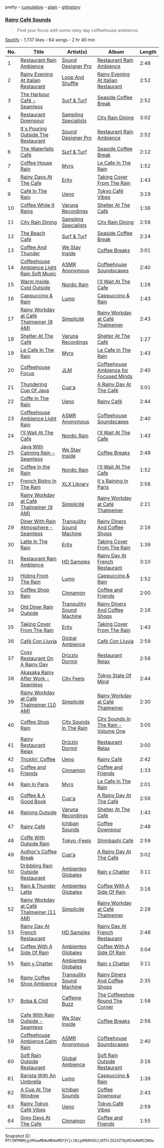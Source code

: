 pretty - [cumulative](/playlists/cumulative/37i9dQZF1DXd4270D43KD3.md) - [plain](/playlists/plain/37i9dQZF1DXd4270D43KD3) - [githistory](https://github.githistory.xyz/mackorone/spotify-playlist-archive/blob/main/playlists/plain/37i9dQZF1DXd4270D43KD3)

### [Rainy Café Sounds](https://open.spotify.com/playlist/37i9dQZF1DXd4270D43KD3)

> Find your focus with some rainy day coffeehouse ambience.

[Spotify](https://open.spotify.com/user/spotify) - 1,737 likes - 64 songs - 2 hr 40 min

| No. | Title | Artist(s) | Album | Length |
|---|---|---|---|---|
| 1 | [Restaurant Rain Ambience](https://open.spotify.com/track/180f6UyQ5p0KujAshrslvK) | [Sound Designer Pro](https://open.spotify.com/artist/7JEDsx3pReEdanif7Q89KC) | [Restaurant Rain Ambience](https://open.spotify.com/album/2PdiwycVx3pXaS8AuzagHB) | 2:48 |
| 2 | [Rainy Evening At Italian Restaurant](https://open.spotify.com/track/1lZVSESMiJc33K3GgRPy4b) | [Loop And Shuffle](https://open.spotify.com/artist/0l1B9knLg0tEkhZx03QgjB) | [Rainy Evening At Italian Restaurant](https://open.spotify.com/album/3EwHnIkQEDJV3uMfwvYBfm) | 2:52 |
| 3 | [The Harbour Café \- Seamless](https://open.spotify.com/track/52l6s4sdjspyuk52GgDZad) | [Surf & Turf](https://open.spotify.com/artist/50629oufjz881d0uHfUC3n) | [Seaside Coffee Break](https://open.spotify.com/album/09wTNxkN0fdoGDQhLtRXo8) | 2:52 |
| 4 | [Restaurant Downpour](https://open.spotify.com/track/7yzrvvsgcvlVdeBlhgaShr) | [Sampling Specialists](https://open.spotify.com/artist/7199IIJK2wW5yNXTaZtYmI) | [City Rain Dining](https://open.spotify.com/album/7fA9NWDSk3mM8wHv7ZnolH) | 3:02 |
| 5 | [It´s Pouring Outside The Restaurant](https://open.spotify.com/track/3x8CvZWOtsDypRaaUcNHOf) | [Sound Designer Pro](https://open.spotify.com/artist/7JEDsx3pReEdanif7Q89KC) | [Restaurant Rain Ambience](https://open.spotify.com/album/2PdiwycVx3pXaS8AuzagHB) | 2:52 |
| 6 | [The Waterfalls Café](https://open.spotify.com/track/51RI17EJHVrXxoKUAYJvDw) | [Surf & Turf](https://open.spotify.com/artist/50629oufjz881d0uHfUC3n) | [Seaside Coffee Break](https://open.spotify.com/album/09wTNxkN0fdoGDQhLtRXo8) | 2:12 |
| 7 | [Coffee House Rain](https://open.spotify.com/track/4bg8GKgI6p3gE0tdG59Y0q) | [Myrs](https://open.spotify.com/artist/6xqQc4rYEbyc9YV7cHZY6Y) | [Le Cafe In The Rain](https://open.spotify.com/album/4TdaYnPo5yEHuR9cUq77rj) | 1:52 |
| 8 | [Rainy Days At The Cafe](https://open.spotify.com/track/4F81JZEcewTX46UYQg7Xsy) | [Erity](https://open.spotify.com/artist/252S10kCSN54mC9V1Q5xV6) | [Taking Cover From The Rain](https://open.spotify.com/album/7iPatYtfjE6okfaK9yMc37) | 1:43 |
| 9 | [Café In The Rain](https://open.spotify.com/track/2pID544kOiACQNwt5Z6n3q) | [Ueno](https://open.spotify.com/artist/7MkZ8iO3uIZ3rf8G8QGLQw) | [Tokyo Café Vibes](https://open.spotify.com/album/4M3gOaUVKaKd5SgvP5LhRD) | 3:19 |
| 10 | [Coffee While It Rains](https://open.spotify.com/track/48ISdBkLhgK6Z1ufc7Rswk) | [Varuna Recordings](https://open.spotify.com/artist/14PnfeDCdj2PHrVMzTTddV) | [Shelter At The Café](https://open.spotify.com/album/0LCH32u7pL6U4xExVWqFgH) | 1:36 |
| 11 | [City Rain Dining](https://open.spotify.com/track/0FPZJufEF25OBtOJ24az6b) | [Sampling Specialists](https://open.spotify.com/artist/7199IIJK2wW5yNXTaZtYmI) | [City Rain Dining](https://open.spotify.com/album/7fA9NWDSk3mM8wHv7ZnolH) | 2:58 |
| 12 | [The Beach Café](https://open.spotify.com/track/5nyEWxmTc1UgfhLxWUy41C) | [Surf & Turf](https://open.spotify.com/artist/50629oufjz881d0uHfUC3n) | [Seaside Coffee Break](https://open.spotify.com/album/09wTNxkN0fdoGDQhLtRXo8) | 2:24 |
| 13 | [Coffee And Thunder](https://open.spotify.com/track/3qC5IK3RBrkyTVRHEylw2z) | [We Stay Inside](https://open.spotify.com/artist/5tNyiiNJv5zJndFwXcCo5O) | [Coffee Breaks](https://open.spotify.com/album/4nV0up5DxPdxx5U7vEsBx3) | 3:01 |
| 14 | [Coffeehouse Ambience Light Rain Soft Music](https://open.spotify.com/track/6FgdZM6hnSTkb348NwRUFF) | [ASMR Anonymous](https://open.spotify.com/artist/1CBbKj7iORJ5c6Kzhx6fAC) | [Coffeehouse Soundscapes](https://open.spotify.com/album/79SkgomzlGpX2gG1IMTxkc) | 2:40 |
| 15 | [Warm Inside, Cold Outside](https://open.spotify.com/track/434i2VvmUIi1nE9uW90cq7) | [Nordic Rain](https://open.spotify.com/artist/6c2zaxb47VSieJR0wLDLAg) | [I'll Wait At The Cafe](https://open.spotify.com/album/39IuODU73SP52VTO6vCCJI) | 1:28 |
| 16 | [Cappuccino & Rain](https://open.spotify.com/track/56ah5USpzhWdOw8Q2TwzJw) | [Lumo](https://open.spotify.com/artist/2T0jucohOQ58uTtQR66BhK) | [Cappuccino & Rain](https://open.spotify.com/album/6kFjJsl43bnqosSa8QxZMQ) | 1:43 |
| 17 | [Rainy Workday at Café Thalmeiner \(8 AM\)](https://open.spotify.com/track/4uAg49wcDsqUm96CZQqCEo) | [Simplicité](https://open.spotify.com/artist/1vU0vxuF92c7UzrpZYfcqi) | [Rainy Workday at Café Thalmeiner](https://open.spotify.com/album/3oS02867WpnFlCcfX4a5sK) | 2:43 |
| 18 | [Shelter At The Café](https://open.spotify.com/track/5uyMrhYH0RuaEnHkGbOWAc) | [Varuna Recordings](https://open.spotify.com/artist/14PnfeDCdj2PHrVMzTTddV) | [Shelter At The Café](https://open.spotify.com/album/0LCH32u7pL6U4xExVWqFgH) | 1:27 |
| 19 | [Le Cafe In The Rain](https://open.spotify.com/track/2HzmDBzs4j3XnVsHUxCYSL) | [Myrs](https://open.spotify.com/artist/6xqQc4rYEbyc9YV7cHZY6Y) | [Le Cafe In The Rain](https://open.spotify.com/album/4TdaYnPo5yEHuR9cUq77rj) | 1:43 |
| 20 | [Coffeehouse Focus](https://open.spotify.com/track/2PRCItMh0Nq0ANyiqKy4Uj) | [JLM](https://open.spotify.com/artist/5qWC37TdUbKjGC9f7SLfWZ) | [Coffeehouse Ambience for Focused Minds](https://open.spotify.com/album/5KVtzJsH2QBcqs2laYG0cY) | 2:40 |
| 21 | [Thundering Cup Of Java](https://open.spotify.com/track/2AszsRKm2z7TofzbPwgoB8) | [Cup'a](https://open.spotify.com/artist/0eqyrqiKaCzdtiCDbAHeh1) | [A Rainy Day At The Café](https://open.spotify.com/album/4TmPPUnD2MJk1w4S7aRKaF) | 3:01 |
| 22 | [Coffe In The Rain](https://open.spotify.com/track/2nuIQ4vubjpVe6dTNGGLY9) | [Ueno](https://open.spotify.com/artist/4HmO0854BukGRVwDDPJl6Q) | [Rainy Café](https://open.spotify.com/album/2NeX3Y6EXSMVU0rsq8yAR3) | 2:44 |
| 23 | [Coffeehouse Ambience Light Rain](https://open.spotify.com/track/6kcI0uFLATgiBuoZlAv4Kv) | [ASMR Anonymous](https://open.spotify.com/artist/1CBbKj7iORJ5c6Kzhx6fAC) | [Coffeehouse Soundscapes](https://open.spotify.com/album/79SkgomzlGpX2gG1IMTxkc) | 2:40 |
| 24 | [I'll Wait At The Cafe](https://open.spotify.com/track/7K0umM6p5s0NLHN87VxaML) | [Nordic Rain](https://open.spotify.com/artist/6c2zaxb47VSieJR0wLDLAg) | [I'll Wait At The Cafe](https://open.spotify.com/album/39IuODU73SP52VTO6vCCJI) | 1:43 |
| 25 | [Java With Calming Rain \- Seamless](https://open.spotify.com/track/484jlNAhC8DzsSOgoKCFRk) | [We Stay Inside](https://open.spotify.com/artist/5tNyiiNJv5zJndFwXcCo5O) | [Coffee Breaks](https://open.spotify.com/album/4nV0up5DxPdxx5U7vEsBx3) | 2:48 |
| 26 | [Coffee In the Rain](https://open.spotify.com/track/1Fz5lI8VFdo1BEeKcHAHDz) | [Nordic Rain](https://open.spotify.com/artist/6c2zaxb47VSieJR0wLDLAg) | [I'll Wait At The Cafe](https://open.spotify.com/album/39IuODU73SP52VTO6vCCJI) | 1:52 |
| 27 | [French Bistro In The Rain](https://open.spotify.com/track/4MiaRoQu6elzAbS74R7Thv) | [XLX Library](https://open.spotify.com/artist/3881qbORbYjyNg3bM6bvEp) | [It´s Raining In Paris](https://open.spotify.com/album/1KrCP4LdwdlOW24JeFrWEx) | 2:56 |
| 28 | [Rainy Workday at Café Thalmeiner \(9 AM\)](https://open.spotify.com/track/0tWDUzfHiS91CH3p9qKx0G) | [Simplicité](https://open.spotify.com/artist/1vU0vxuF92c7UzrpZYfcqi) | [Rainy Workday at Café Thalmeiner](https://open.spotify.com/album/3oS02867WpnFlCcfX4a5sK) | 2:21 |
| 29 | [Diner With Rain Atmosphere \- Seamless](https://open.spotify.com/track/2ZygMSlVjP5b65UKZrG9IU) | [Tranquility Sound Machine](https://open.spotify.com/artist/7rdHn837SCQCIZ1HOQsJsj) | [Rainy Diners And Coffee Shops](https://open.spotify.com/album/2Rcn0iwdfAQUqHMqDRIEpg) | 2:16 |
| 30 | [Latte In The Rain](https://open.spotify.com/track/114uViIeBJGEGalqKAxFcw) | [Erity](https://open.spotify.com/artist/252S10kCSN54mC9V1Q5xV6) | [Taking Cover From The Rain](https://open.spotify.com/album/7iPatYtfjE6okfaK9yMc37) | 1:39 |
| 31 | [Restaurant Rain Ambience](https://open.spotify.com/track/6XymYrDevwr2IwIghM89nV) | [HD Samples](https://open.spotify.com/artist/5g6ms4onQXK7dTBgUX9ghX) | [Rainy Day At French Restaurant](https://open.spotify.com/album/74QlExk0vpatGl54BHs8gy) | 3:10 |
| 32 | [Hiding From The Rain](https://open.spotify.com/track/1v2etwwKbYqbc26SSXcwyx) | [Lumo](https://open.spotify.com/artist/2T0jucohOQ58uTtQR66BhK) | [Cappuccino & Rain](https://open.spotify.com/album/6kFjJsl43bnqosSa8QxZMQ) | 1:52 |
| 33 | [Coffee Shop Rain](https://open.spotify.com/track/5m24gaxhBmZA5xb2cMzgKL) | [Cinnamon](https://open.spotify.com/artist/7f8CQthEpsBtUE1iOf7oHf) | [Coffee and Friends](https://open.spotify.com/album/1CK4P37gRHoY9Pts0x40Ha) | 2:00 |
| 34 | [Old Diner Rain Outside](https://open.spotify.com/track/1Tm7Jr5oojerZQkz38LkxG) | [Tranquility Sound Machine](https://open.spotify.com/artist/7rdHn837SCQCIZ1HOQsJsj) | [Rainy Diners And Coffee Shops](https://open.spotify.com/album/2Rcn0iwdfAQUqHMqDRIEpg) | 2:16 |
| 35 | [Taking Cover From The Rain](https://open.spotify.com/track/2V5apmp1ZMLhp4VCZf9VNm) | [Erity](https://open.spotify.com/artist/252S10kCSN54mC9V1Q5xV6) | [Taking Cover From The Rain](https://open.spotify.com/album/7iPatYtfjE6okfaK9yMc37) | 1:43 |
| 36 | [Café Con Lluvia](https://open.spotify.com/track/3DAyjgs2brpQVyXaj6WY7x) | [Global Ambience](https://open.spotify.com/artist/1goj961rAV1i8TIFFVKUJ8) | [Café Con Lluvia](https://open.spotify.com/album/2vYCQSv85OiMQzHNYx2zyC) | 2:59 |
| 37 | [Cosy Restaurant On A Rainy Day](https://open.spotify.com/track/4KZRi1m5zuVxQPuC7FKFm1) | [Drizzlo Dormir](https://open.spotify.com/artist/42x33fyj9HVOF7yIx3q2PW) | [Restaurant Relax](https://open.spotify.com/album/5I8mdry9JuvpB5QTUXKGsP) | 2:56 |
| 38 | [Akasaka Rainy After Work \- Seamless](https://open.spotify.com/track/29z6A3SeKjJXU5ZmcEJdKH) | [City Feels](https://open.spotify.com/artist/6rST23kNvLuUWB8BRMdp6U) | [Tokyo State Of Mind](https://open.spotify.com/album/0xKrzSrgc2f6T28Z6zBZuU) | 2:44 |
| 39 | [Rainy Workday at Café Thalmeiner \(10 AM\)](https://open.spotify.com/track/1vIRPYrGlbaeUecPmgXMA8) | [Simplicité](https://open.spotify.com/artist/1vU0vxuF92c7UzrpZYfcqi) | [Rainy Workday at Café Thalmeiner](https://open.spotify.com/album/3oS02867WpnFlCcfX4a5sK) | 2:30 |
| 40 | [Coffee Shop Rain](https://open.spotify.com/track/3xeN5FGP7CFWq0zZLjUn2o) | [City Sounds In The Rain](https://open.spotify.com/artist/1WA2nNvkmuzkiPnIm03TRX) | [City Sounds In The Rain \- Volume One](https://open.spotify.com/album/2aEpDcVbP0XQLhLG3ZmjlI) | 3:05 |
| 41 | [Rainy Restaurant Relax](https://open.spotify.com/track/1IYQndH802hAJTFJQgJH4W) | [Drizzlo Dormir](https://open.spotify.com/artist/42x33fyj9HVOF7yIx3q2PW) | [Restaurant Relax](https://open.spotify.com/album/5I8mdry9JuvpB5QTUXKGsP) | 3:00 |
| 42 | [Tricklin' Coffee](https://open.spotify.com/track/0vHMGlAnAPq8hnJmC0OoKp) | [Ueno](https://open.spotify.com/artist/4HmO0854BukGRVwDDPJl6Q) | [Rainy Café](https://open.spotify.com/album/2NeX3Y6EXSMVU0rsq8yAR3) | 2:42 |
| 43 | [Coffee and Friends](https://open.spotify.com/track/0DbiWnvHtAyNzBdenanaQk) | [Cinnamon](https://open.spotify.com/artist/7f8CQthEpsBtUE1iOf7oHf) | [Coffee and Friends](https://open.spotify.com/album/1CK4P37gRHoY9Pts0x40Ha) | 1:33 |
| 44 | [Rain In Paris](https://open.spotify.com/track/68rx3NffD6FQUeQmKqncnv) | [Myrs](https://open.spotify.com/artist/6xqQc4rYEbyc9YV7cHZY6Y) | [Le Cafe In The Rain](https://open.spotify.com/album/4TdaYnPo5yEHuR9cUq77rj) | 2:01 |
| 45 | [Coffee & A Good Book](https://open.spotify.com/track/0TcWiPXdvEoQRGI5iQTL5P) | [Cup'a](https://open.spotify.com/artist/0eqyrqiKaCzdtiCDbAHeh1) | [A Rainy Day At The Café](https://open.spotify.com/album/4TmPPUnD2MJk1w4S7aRKaF) | 2:56 |
| 46 | [Raining Outside](https://open.spotify.com/track/0BBCwoVoj6lxLEn2ZrwWAu) | [Varuna Recordings](https://open.spotify.com/artist/14PnfeDCdj2PHrVMzTTddV) | [Shelter At The Café](https://open.spotify.com/album/0LCH32u7pL6U4xExVWqFgH) | 1:43 |
| 47 | [Rainy Café](https://open.spotify.com/track/00Z4hXIzmRo0tkKIpmsI86) | [Ichiban Sounds](https://open.spotify.com/artist/3BC7o5XlfCpkAHPE7bL9NV) | [Coffee Downpour](https://open.spotify.com/album/2otNcm61HmvQPg9yysR5F5) | 2:48 |
| 48 | [Coffe With Outside Rain](https://open.spotify.com/track/3CUwXTCdY0jyAXxXR8GexP) | [Tokyo\-Feels](https://open.spotify.com/artist/0ZuOBZjygp4mJOJhGXQ4Pb) | [Shimbashi Café](https://open.spotify.com/album/5nGgE47yybNlYPQsRCBmD2) | 2:59 |
| 49 | [Author's Coffee Break](https://open.spotify.com/track/01oepkdNkDRoTTHECBVLZD) | [Cup'a](https://open.spotify.com/artist/0eqyrqiKaCzdtiCDbAHeh1) | [A Rainy Day At The Café](https://open.spotify.com/album/4TmPPUnD2MJk1w4S7aRKaF) | 3:02 |
| 50 | [Dribbling Rain Outside Restaurant](https://open.spotify.com/track/4FtA52NwPy54yNOYPBOQHF) | [Ambientes Globales](https://open.spotify.com/artist/7GPnokvVJokeij4Ke3uA9d) | [Rain y Chatter](https://open.spotify.com/album/2FTNZRTKGldTcX9PX0y8Lk) | 3:11 |
| 51 | [Rain & Thunder Latte](https://open.spotify.com/track/3OoD4Cn5DmqP6Ay1HpahJD) | [Ambientes Globales](https://open.spotify.com/artist/7GPnokvVJokeij4Ke3uA9d) | [Coffee With A Side Of Rain](https://open.spotify.com/album/23ov2PB8Y9wEMQqvWvRnyf) | 3:16 |
| 52 | [Rainy Workday at Café Thalmeiner \(11 AM\)](https://open.spotify.com/track/7IbVvdz9GSgtW5TOQysocK) | [Simplicité](https://open.spotify.com/artist/1vU0vxuF92c7UzrpZYfcqi) | [Rainy Workday at Café Thalmeiner](https://open.spotify.com/album/3oS02867WpnFlCcfX4a5sK) | 2:28 |
| 53 | [Rainy Day At French Restaurant](https://open.spotify.com/track/0QBM16tSRFUih54ydA1BWx) | [HD Samples](https://open.spotify.com/artist/5g6ms4onQXK7dTBgUX9ghX) | [Rainy Day At French Restaurant](https://open.spotify.com/album/74QlExk0vpatGl54BHs8gy) | 2:48 |
| 54 | [Coffee With A Side Of Rain](https://open.spotify.com/track/7bEOYcFr520dwGDdPM1DNl) | [Ambientes Globales](https://open.spotify.com/artist/7GPnokvVJokeij4Ke3uA9d) | [Coffee With A Side Of Rain](https://open.spotify.com/album/23ov2PB8Y9wEMQqvWvRnyf) | 3:04 |
| 55 | [Rain y Chatter](https://open.spotify.com/track/0Gw8SMrsM8FxCuKVmk4rrb) | [Ambientes Globales](https://open.spotify.com/artist/7GPnokvVJokeij4Ke3uA9d) | [Rain y Chatter](https://open.spotify.com/album/2FTNZRTKGldTcX9PX0y8Lk) | 3:11 |
| 56 | [Rainy Coffee Shop Ambience](https://open.spotify.com/track/2SoemlliMtK3I7harkxDSR) | [Tranquility Sound Machine](https://open.spotify.com/artist/7rdHn837SCQCIZ1HOQsJsj) | [Rainy Diners And Coffee Shops](https://open.spotify.com/album/2Rcn0iwdfAQUqHMqDRIEpg) | 2:35 |
| 57 | [Boba & Chill](https://open.spotify.com/track/311P1ZcyuvC6WOMKiSTxzI) | [Caffeine Buzz](https://open.spotify.com/artist/4sFHfkxG8hgzK80eHzGf0O) | [The Coffeeshop Round The Corner](https://open.spotify.com/album/1SRFTpWc08D3J2DBhtQxVt) | 1:58 |
| 58 | [Cafe With Rain Outside \- Seamless](https://open.spotify.com/track/0gqziPmamPApyFZLym5AV7) | [We Stay Inside](https://open.spotify.com/artist/5tNyiiNJv5zJndFwXcCo5O) | [Coffee Breaks](https://open.spotify.com/album/4nV0up5DxPdxx5U7vEsBx3) | 2:56 |
| 59 | [Coffeehouse Ambience Calm Rain](https://open.spotify.com/track/30mRZ3WuUImujvN9bdKJCy) | [ASMR Anonymous](https://open.spotify.com/artist/1CBbKj7iORJ5c6Kzhx6fAC) | [Coffeehouse Soundscapes](https://open.spotify.com/album/79SkgomzlGpX2gG1IMTxkc) | 2:40 |
| 60 | [Soft Rain Outside Restaurant](https://open.spotify.com/track/6sc1yEQ5ek5d4rtMxWic83) | [Global Ambience](https://open.spotify.com/artist/1goj961rAV1i8TIFFVKUJ8) | [Soft Rain Outside Restaurant](https://open.spotify.com/album/5wl9lvbSIhf5prhlhVIFx1) | 3:16 |
| 61 | [Barista With An Umbrella](https://open.spotify.com/track/7Dw9GTCCCFPn5qAFkT066N) | [Lumo](https://open.spotify.com/artist/2T0jucohOQ58uTtQR66BhK) | [Cappuccino & Rain](https://open.spotify.com/album/6kFjJsl43bnqosSa8QxZMQ) | 1:39 |
| 62 | [A Cup At The Window](https://open.spotify.com/track/39JkdAknSmXmxzyvAGqrLU) | [Ichiban Sounds](https://open.spotify.com/artist/3BC7o5XlfCpkAHPE7bL9NV) | [Coffee Downpour](https://open.spotify.com/album/2otNcm61HmvQPg9yysR5F5) | 2:43 |
| 63 | [Rainy Tokyo Café Vibes](https://open.spotify.com/track/0MAWLc566ff97ItqiqJgwz) | [Ueno](https://open.spotify.com/artist/7MkZ8iO3uIZ3rf8G8QGLQw) | [Tokyo Café Vibes](https://open.spotify.com/album/4M3gOaUVKaKd5SgvP5LhRD) | 2:59 |
| 64 | [Grey Days At The Cafe](https://open.spotify.com/track/7sgwyyKSGCN0dZv5I4bLxE) | [Cinnamon](https://open.spotify.com/artist/7f8CQthEpsBtUE1iOf7oHf) | [Coffee and Friends](https://open.spotify.com/album/1CK4P37gRHoY9Pts0x40Ha) | 1:55 |

Snapshot ID: `MTY3NTM0MjgzMSwwMDAwMDAwMDY3Yjc1Njg4MGRkOGJjNThlZGI4ZTAyM2UwNmM2ZWQw`
